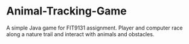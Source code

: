 # Animal-Tracking-Game

A simple Java game for FIT9131 assignment.
Player and computer race along a nature trail and interact with animals and obstacles.
